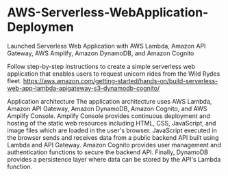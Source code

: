 # AWS-Serverless-WebApplication-Deploymen
Launched Serverless Web Application with AWS Lambda, Amazon API Gateway, AWS Amplify, Amazon DynamoDB, and Amazon Cognito


Follow step-by-step instructions to create a simple serverless web application that enables users to request unicorn rides from the Wild Rydes fleet.
https://aws.amazon.com/getting-started/hands-on/build-serverless-web-app-lambda-apigateway-s3-dynamodb-cognito/

Application architecture
The application architecture uses AWS Lambda, Amazon API Gateway, Amazon DynamoDB, Amazon Cognito, and AWS Amplify Console. Amplify Console provides continuous deployment and hosting of the static web resources including HTML, CSS, JavaScript, and image files which are loaded in the user's browser. JavaScript executed in the browser sends and receives data from a public backend API built using Lambda and API Gateway. Amazon Cognito provides user management and authentication functions to secure the backend API. Finally, DynamoDB provides a persistence layer where data can be stored by the API's Lambda function.
